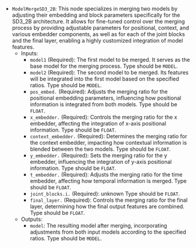 - `ModelMergeSD3_2B`: This node specializes in merging two models by adjusting their embedding and block parameters specifically for the SD3_2B architecture. It allows for fine-tuned control over the merging process by providing adjustable parameters for positional, context, and various embedder components, as well as for each of the joint blocks and the final layer, enabling a highly customized integration of model features.
    - Inputs:
        - `model1` (Required): The first model to be merged. It serves as the base model for the merging process. Type should be `MODEL`.
        - `model2` (Required): The second model to be merged. Its features will be integrated into the first model based on the specified ratios. Type should be `MODEL`.
        - `pos_embed.` (Required): Adjusts the merging ratio for the positional embedding parameters, influencing how positional information is integrated from both models. Type should be `FLOAT`.
        - `x_embedder.` (Required): Controls the merging ratio for the x embedder, affecting the integration of x-axis positional information. Type should be `FLOAT`.
        - `context_embedder.` (Required): Determines the merging ratio for the context embedder, impacting how contextual information is blended between the two models. Type should be `FLOAT`.
        - `y_embedder.` (Required): Sets the merging ratio for the y embedder, influencing the integration of y-axis positional information. Type should be `FLOAT`.
        - `t_embedder.` (Required): Adjusts the merging ratio for the time embedder, affecting how temporal information is merged. Type should be `FLOAT`.
        - `joint_blocks.i.` (Required): unknown Type should be `FLOAT`.
        - `final_layer.` (Required): Controls the merging ratio for the final layer, determining how the final output features are combined. Type should be `FLOAT`.
    - Outputs:
        - `model`: The resulting model after merging, incorporating adjustments from both input models according to the specified ratios. Type should be `MODEL`.
